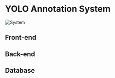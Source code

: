 # YOLO Annotation System
![System](https://github.com/user-attachments/assets/18bd6512-9f02-4f48-848d-aa073b8391ae)
## Front-end
## Back-end
## Database
